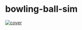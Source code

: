 # bowling-ball-sim
[![cover](https://img.youtube.com/vi/MtTHHIh9n18/maxresdefault.jpg)](https://www.youtube.com/watch?v=MtTHHIh9n18)
